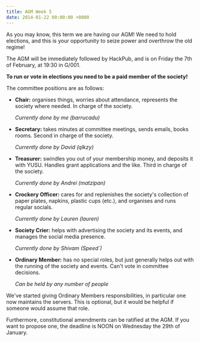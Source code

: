 ```yaml
---
title: AGM Week 5
date: 2014-01-22 00:00:00 +0000
---
```


As you may know, this term we are having our AGM! We need to hold
elections, and this is your opportunity to seize power and overthrow
the old regime!

The AGM will be immediately followed by HackPub, and is on Friday the
7th of February, at 19:30 in G/001.

**To run or vote in elections you need to be a paid member of the
society!**

The committee positions are as follows:

 - **Chair:** organises things, worries about attendance, represents the
     society where needed. In charge of the society.

     *Currently done by me (barrucadu)*

 - **Secretary:** takes minutes at committee meetings, sends emails,
     books rooms. Second in charge of the society.

     *Currently done by David (qlkzy)*

 - **Treasurer:** swindles you out of your membership money, and
     deposits it with YUSU. Handles grant applications and the
     like. Third in charge of the society.

     *Currently done by Andrei (matzipan)*

 - **Crockery Officer:** cares for and replenishes the society's
     collection of paper plates, napkins, plastic cups (etc.), and
     organises and runs regular socials.

     *Currently done by Lauren (lauren)*

 - **Society Crier:** helps with advertising the society and its
     events, and manages the social media presence.

     *Currently done by Shivam (Speed\`)*

 - **Ordinary Member:** has no special roles, but just generally helps
     out with the running of the society and events. Can't vote in
     committee decisions.

     *Can be held by any number of people*

We've started giving Ordinary Members responsibilities, in particular
one now maintains the servers. This is optional, but it would be
helpful if someone would assume that role.

Furthermore, constitutional amendments can be ratified at the AGM. If
you want to propose one, the deadline is NOON on Wednesday the 29th of
January.
